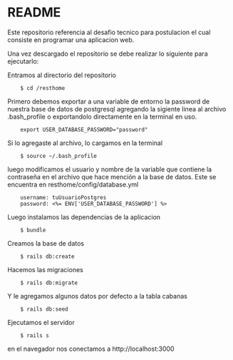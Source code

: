 # README

Este repositorio referencia al desafio tecnico para postulacion el cual
consiste en programar una aplicacion web.

Una vez descargado el repositorio se debe realizar lo siguiente para ejecutarlo:

Entramos al directorio del repositorio

```
    $ cd /resthome
```

Primero debemos exportar a una variable de entorno la password de nuestra 
base de datos de postgresql agregando la sigiente linea al archivo .bash_profile
o exportandolo directamente en la terminal en uso.

```
    export USER_DATABASE_PASSWORD="password"
```

Si lo agregaste al archivo, lo cargamos en la terminal

```
    $ source ~/.bash_profile
```

luego modificamos el usuario y nombre de la variable que contiene la contraseña
en el archivo que hace mención a la base de datos. 
Este se encuentra en resthome/config/database.yml

```
    username: tuUsuarioPostgres
    password: <%= ENV['USER_DATABASE_PASSWORD'] %>
```

Luego instalamos las dependencias de la aplicacion

```
    $ bundle
```

Creamos la base de datos
```
    $ rails db:create
```

Hacemos las migraciones
```
    $ rails db:migrate
```

Y le agregamos algunos datos por defecto a la tabla cabanas
```
    $ rails db:seed
```

Ejecutamos el servidor
```
    $ rails s
```

en el navegador nos conectamos a http://localhost:3000
